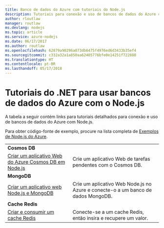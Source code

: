 ```yaml
---
title: Banco de dados do Azure com tutoriais do Node.js
description: Tutoriais para conexão e uso de bancos de dados do Azure com Node.js.
author: rloutlaw
manager: routlaw
ms.devlang: nodejs
ms.topic: article
ms.service: azure-nodejs
ms.date: 06/17/2017
ms.author: routlaw
ms.openlocfilehash: 62879a90296a073db6475f4976ed6d3433b35ef4
ms.sourcegitcommit: c332a32a1a850aa62405776bfe0e14251f722888
ms.translationtype: HT
ms.contentlocale: pt-BR
ms.lasthandoff: 05/17/2018
---
```

# <a name="tutorials-for-using-azure-databases-with-nodejs"></a>Tutoriais do .NET para usar bancos de dados do Azure com o Node.js

A tabela a seguir contém links para tutoriais detalhados para conexão e uso de bancos de dados do Azure com Node.js. 

Para obter código-fonte de exemplo, procure na lista completa de [Exemplos de Node.js do Azure](https://azure.microsoft.com/resources/samples/?term=nodejs).

| | |
|---|---|
| **Cosmos DB** ||
| [Criar um aplicativo Web do Azure Cosmos DB em Node.js](http://docs.microsoft.com/azure/documentdb/documentdb-nodejs-application?toc=/azure/node/toc.json&bc=/azure/node/toc.json) | Crie um aplicativo Web de tarefas pendentes com o Cosmos DB.  |
| **MongoDB** ||
| [Criar um aplicativo web Node.js e MongoDB](http://docs.microsoft.com/azure/app-service-web/app-service-web-tutorial-nodejs-mongodb-app?toc=/azure/node/toc.json&bc=/azure/node/toc.json) | Crie um aplicativo Web Node.js no Azure e conecte-o a um banco de dados MongoDB.  |
| **Cache Redis** | |
| [Criar e consumir um cache Redis](http://docs.microsoft.com/azure/redis-cache/cache-nodejs-get-started?toc=/azure/node/toc.json&bc=/azure/node/toc.json) | Conecte-se a um cache Redis, então insira e recupere um valor.
